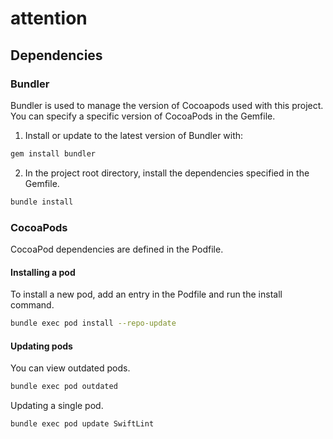 # attention

## Dependencies

### Bundler

Bundler is used to manage the version of Cocoapods used with this project. You can specify a specific version of CocoaPods in the Gemfile.

1. Install or update to the latest version of Bundler with:

```bash
gem install bundler
```

2. In the project root directory, install the dependencies specified in the Gemfile.

```bash
bundle install
```

### CocoaPods

CocoaPod dependencies are defined in the Podfile.

#### Installing a pod

To install a new pod, add an entry in the Podfile and run the install command.

```bash
bundle exec pod install --repo-update
```

#### Updating pods

You can view outdated pods.

```bash
bundle exec pod outdated
```

Updating a single pod.

```bash
bundle exec pod update SwiftLint
```
